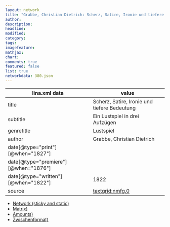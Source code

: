 ```yaml
---
layout: network
title: "Grabbe, Christian Dietrich: Scherz, Satire, Ironie und tiefere Bedeutung (1822)"
author:
description:
headline:
modified:
category:
tags:
imagefeature: 
mathjax: 
chart: 
comments: true
featured: false
list: true
networkdata: 380.json
---
```

lina.xml data  | value
------------- | -------------
title|Scherz, Satire, Ironie und tiefere Bedeutung
subtitle|Ein Lustspiel in drei Aufzügen
genretitle|Lustspiel
author|Grabbe, Christian Dietrich
date[@type="print"][@when="1827"]|
date[@type="premiere"][@when="1876"]|
date[@type="written"][@when="1822"]|1822
source|[textgrid:nmfg.0](https://textgridlab.org/1.0/tgcrud-public/rest/textgrid:nmfg.0/data)



* [Network (sticky and static)](/linas/network380)
* [Matrix)](/linas/matrix380)
* [Amounts)](/linas/amount380)
* [Zwischenformat)](/linas/lina380 )

